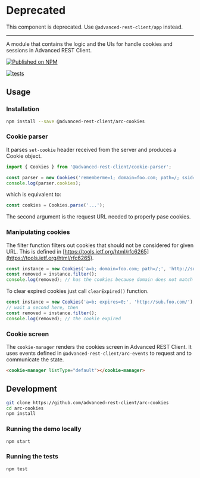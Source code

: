 # Deprecated

This component is deprecated. Use `@advanced-rest-client/app` instead.

----

A module that contains the logic and the UIs for handle cookies and sessions in Advanced REST Client.

[![Published on NPM](https://img.shields.io/npm/v/@advanced-rest-client/arc-cookies.svg)](https://www.npmjs.com/package/@advanced-rest-client/arc-cookies)

[![tests](https://github.com/advanced-rest-client/arc-cookies/actions/workflows/deployment.yml/badge.svg)](https://github.com/advanced-rest-client/arc-cookies/actions/workflows/deployment.yml)

## Usage

### Installation

```sh
npm install --save @advanced-rest-client/arc-cookies
```

### Cookie parser

It parses `set-cookie` header received from the server and produces a Cookie object.

```javascript
import { Cookies } from '@advanced-rest-client/cookie-parser';

const parser = new Cookies('rememberme=1; domain=foo.com; path=/; ssid=Hy1t5e#oj21.876aak;', 'http://bar.com/');
console.log(parser.cookies);
```

which is equivalent to:

```javascript
const cookies = Cookies.parse('...');
```

The second argument is the request URL needed to properly pase cookies.

### Manipulating cookies

The filter function filters out cookies that should not be considered for given URL. This is defined in [https://tools.ietf.org/html/rfc6265](https://tools.ietf.org/html/rfc6265).

```javascript
const instance = new Cookies('a=b; domain=foo.com; path=/;', 'http://sub.foo.com/');
const removed = instance.filter();
console.log(removed); // has the cookies because domain does not match
```

To clear expired cookies just call `clearExpired()` function.

```javascript
const instance = new Cookies('a=b; expires=0;', 'http://sub.foo.com/');
// wait a second here, then
const removed = instance.filter();
console.log(removed); // the cookie expired
```

### Cookie screen

The `cookie-manager` renders the cookies screen in Advanced REST Client. It uses events defined in `@advanced-rest-client/arc-events` to request and to communicate the state.

```html
<cookie-manager listType="default"></cookie-manager>
```

## Development

```sh
git clone https://github.com/advanced-rest-client/arc-cookies
cd arc-cookies
npm install
```

### Running the demo locally

```sh
npm start
```

### Running the tests

```sh
npm test
```
